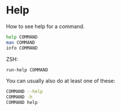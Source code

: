 # Help

How to see help for a command.

```sh
help COMMAND
man COMMAND
info COMMAND
```

ZSH:

```sh
run-help COMMAND
```

You can usually also do at least one of these:

```sh
COMMAND --help
COMMAND -h
COMMAND help
```
